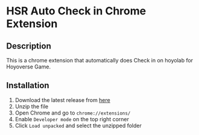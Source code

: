 # HSR Auto Check in Chrome Extension

## Description

This is a chrome extension that automatically does Check in on hoyolab for Hoyoverse Game.

## Installation

1. Download the latest release from [here](https://github.com/gorden0929/hsr-daily-checkin/releases)
2. Unzip the file
3. Open Chrome and go to `chrome://extensions/`
4. Enable `Developer mode` on the top right corner
5. Click `Load unpacked` and select the unzipped folder